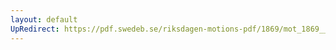 ```yaml
---
layout: default
UpRedirect: https://pdf.swedeb.se/riksdagen-motions-pdf/1869/mot_1869__fk__00012/mot_1869__fk__00012_002.pdf
---
```

